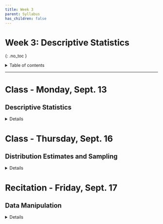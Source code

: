 ```yaml
---
title: Week 3
parent: Syllabus
has_children: false
---
```


# Week 3: Descriptive Statistics
{: .no_toc }

<details closed markdown="block">
  <summary>
    Table of contents
  </summary>
  {: .text-delta }
1. TOC
{:toc}
</details>

---

<!-- ########################################################################### -->

# Class - Monday, Sept. 13

## Descriptive Statistics

<details closed markdown="block">
  <summary>Details</summary>

+ [**Class notes**](Class1/W3.C1_Notes_SummaryStats.html){: target="blank"}
+ [**Class exercise and dataset**](Class1/W3.C1_Exercise_mouse_genes/mouse_genes.zip)
+ Answer key: [RMD+DATA zipped](Class1/W3.C1_Exercise_mouse_genes/mouse_genes_KEY.zip) - [HTML](Class1/W3.C1_Exercise_mouse_genes/mouse_genes_KEY.html){: target="blank"}
  + Note that the key was reorganized a little bit to make the presentation clearer.

</details>

<!-- ########################################################################### -->

# Class - Thursday, Sept. 16

## Distribution Estimates and Sampling

<details closed markdown="block">
  <summary>Details</summary>

+ [**Interactive class notes**](http://shiny.bio.nyu.edu/bs167/W3C2/){: target="blank"}
+ [**Class exercise and data set**](Class2/W3.C2_Exercise_trees_CLT/W3.C2_Exercise_trees_CLT.zip)
+ Answer key: [RMD+DATA zipped](Class2/W3.C2_Exercise_trees_CLT/W3.C2_Exercise_trees_CLT_KEY.zip) - [HTML](Class2/W3.C2_Exercise_trees_CLT/W3.C2_Exercise_trees_CLT_KEY.html){: target="blank"}
  + Note that the key was supplemented with an additional section.

</details>

<!-- ########################################################################### -->

# Recitation - Friday, Sept. 17

## Data Manipulation

<details closed markdown="block">
  <summary>Details</summary>

+ [**Class exercise and data set**](Recitation/W3.R1_Exercise_dplyr.Rmd.zip)
<!-- + Answer key: [RMD+DATA zipped](Recitation/W3.R1_Exercise_dplyr_KEY.Rmd.zip) - [HTML](Recitation/W3.R1_Exercise_dplyr_KEY.html){: target="blank"}
  + Note that the key was reorganized a little bit to make the presentation clearer. -->

</details>

<!-- ########################################################################### -->
